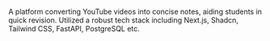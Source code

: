 A platform converting YouTube videos into concise notes, aiding students in quick revision.
Utilized a robust tech stack including Next.js, Shadcn, Tailwind CSS, FastAPI, PostgreSQL etc.
